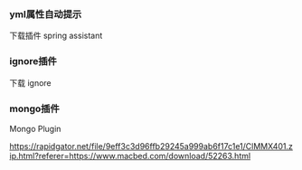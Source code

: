 ### yml属性自动提示
下载插件 spring assistant

### ignore插件
下载 ignore

### mongo插件
Mongo Plugin

https://rapidgator.net/file/9eff3c3d96ffb29245a999ab6f17c1e1/ClMMX401.zip.html?referer=https://www.macbed.com/download/52263.html